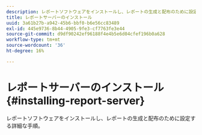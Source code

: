 ```yaml
---
description: レポートソフトウェアをインストールし、レポートの生成と配布のために設定する詳細な手順。
title: レポートサーバーのインストール
uuid: 3a61b27b-a942-45b6-bbf0-b6e56cc83489
exl-id: 445e9736-8b44-4905-9fe3-cf7763fe3e44
source-git-commit: d9df90242ef96188f4e4b5e6d04cfef196b0a628
workflow-type: tm+mt
source-wordcount: '36'
ht-degree: 16%

---
```


# レポートサーバーのインストール{#installing-report-server}

レポートソフトウェアをインストールし、レポートの生成と配布のために設定する詳細な手順。
